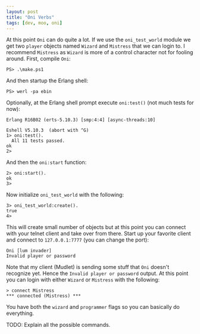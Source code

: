 ```yaml
---
layout: post
title: "Oni Verbs"
tags: [dev, moo, oni]
---
```

At this point `Oni` can do quite a lot. If we use the `oni_test_world` module we get two `player` objects named `Wizard` and `Mistress` that we can login to. I recommend `Mistress` as `Wizard` is more of a control character not for fooling around. First, compile `Oni`:

    PS> .\make.ps1

And then startup the Erlang shell:

    PS> werl -pa ebin

Optionally, at the Erlang shell prompt execute `oni:test()` (not much tests for now):

    Erlang R16B02 (erts-5.10.3) [smp:4:4] [async-threads:10]

    Eshell V5.10.3  (abort with ^G)
    1> oni:test().
      All 11 tests passed.
    ok
    2>

And then the `oni:start` function:

    2> oni:start().
    ok
    3> 

Now initialize `oni_test_world` with the following:

    3> oni_test_world:create().
    true
    4> 

This will create small number of objects but at this point you can connect with your telnet client and take over from there. Start up your favorite client and connect to `127.0.0.1:7777` (you can change the port):

    
    Oni [lum invader]
    Invalid player or password

Note that my client (Mudlet) is sending some stuff that `Oni` doesn't recognize yet. Hence the `Invalid player or password` output. At this point you can login with either `Wizard` or `Mistress` with the following:

    > connect Mistress
    *** connected (Mistress) ***

You have both the `wizard` and `programmer` flags so you can basically do everything. 

TODO: Explain all the possible commands.